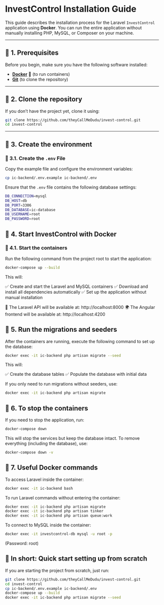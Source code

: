 # InvestControl Installation Guide

This guide describes the installation process for the Laravel `InvestControl` application using **Docker**. You can run the entire application without manually installing PHP, MySQL, or Composer on your machine.

---

## 📌 1. Prerequisites
Before you begin, make sure you have the following software installed:

- **[Docker](https://www.docker.com/get-started)** 🐳 (to run containers)
- **[Git](https://git-scm.com/)** (to clone the repository)

---

## 📌 2. Clone the repository
If you don’t have the project yet, clone it using:

```bash
git clone https://github.com/theyCallMeDudu/invest-control.git
cd invest-control
```

---

## 📌 3. Create the environment
### 🔹 3.1. Create the `.env` File
Copy the example file and configure the environment variables:

```bash
cp ic-backend/.env.example ic-backend/.env
```

Ensure that the `.env` file contains the following database settings:

```bash
DB_CONNECTION=mysql
DB_HOST=db
DB_PORT=3306
DB_DATABASE=ic-database
DB_USERNAME=root
DB_PASSWORD=root
```

## 📌 4. Start InvestControl with Docker
### 🔹 4.1. Start the containers
Run the following command from the project root to start the application:

```bash
docker-compose up --build
```

This will:

✅ Create and start the Laravel and MySQL containers
✅ Download and install all dependencies automatically
✅ Set up the application without manual installation

🚀 The Laravel API will be available at: http://localhost:8000
🌍 The Angular frontend will be available at: http://localhost:4200

## 📌 5. Run the migrations and seeders
After the containers are running, execute the following command to set up the database:

```bash
docker exec -it ic-backend php artisan migrate --seed
```

This will:

✅ Create the database tables
✅ Populate the database with initial data

If you only need to run migrations without seeders, use:
```bash
docker exec -it ic-backend php artisan migrate
```

## 📌 6. To stop the containers
If you need to stop the application, run:

```bash
docker-compose down
```

This will stop the services but keep the database intact.
To remove everything (including the database), use:

```bash
docker-compose down -v
```

## 📌 7. Useful Docker commands
To access Laravel inside the container:

```bash
docker exec -it ic-backend bash
```

To run Laravel commands without entering the container:

```bash
docker exec -it ic-backend php artisan migrate
docker exec -it ic-backend php artisan tinker
docker exec -it ic-backend php artisan queue:work
```

To connect to MySQL inside the container:

```bash
docker exec -it investcontrol-db mysql -u root -p
```
(Password: root)

## 📌 In short: Quick start setting up from scratch
If you are starting the project from scratch, just run:

```bash
git clone https://github.com/theyCallMeDudu/invest-control.git
cd invest-control
cp ic-backend/.env.example ic-backend/.env
docker-compose up --build
docker exec -it ic-backend php artisan migrate --seed
```